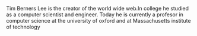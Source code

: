 Tim Berners Lee is the creator of the world wide web.In college he studied as a computer scientist and engineer. Today he is currently a profesor in computer science at the university of oxford and at Massachusetts institute of technology
